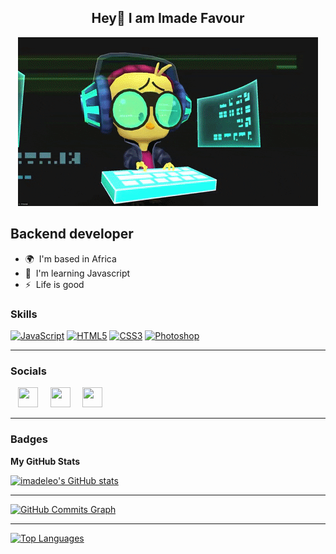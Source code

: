 <h2 align="center" color"red">Hey👋 I am Imade Favour </h2>

<div align="center"><img src="giphy.gif"></div>

Backend developer
-----------------

* 🌍  I'm based in Africa
* 🧠  I'm learning Javascript
* ⚡  Life is good

### Skills

<p align="left">
<a href="https://developer.mozilla.org/en-US/docs/Web/JavaScript" target="_blank" rel="noreferrer"><img src="https://raw.githubusercontent.com/danielcranney/readme-generator/main/public/icons/skills/javascript-colored.svg" width="36" height="36" alt="JavaScript" /></a>
<!-- <a href="https://www.python.org/" target="_blank" rel="noreferrer"><img src="https://raw.githubusercontent.com/danielcranney/readme-generator/main/public/icons/skills/python-colored.svg" width="36" height="36" alt="Python" /></a>
<a href="https://www.php.net/" target="_blank" rel="noreferrer"><img src="https://raw.githubusercontent.com/danielcranney/readme-generator/main/public/icons/skills/php-colored.svg" width="36" height="36" alt="PHP" /></a> -->
<a href="https://developer.mozilla.org/en-US/docs/Glossary/HTML5" target="_blank" rel="noreferrer"><img src="https://raw.githubusercontent.com/danielcranney/readme-generator/main/public/icons/skills/html5-colored.svg" width="36" height="36" alt="HTML5" /></a>
<a href="https://www.w3.org/TR/CSS/#css" target="_blank" rel="noreferrer"><img src="https://raw.githubusercontent.com/danielcranney/readme-generator/main/public/icons/skills/css3-colored.svg" width="36" height="36" alt="CSS3" /></a>
<a href="https://www.adobe.com/uk/products/photoshop.html" target="_blank" rel="noreferrer"><img src="https://raw.githubusercontent.com/danielcranney/readme-generator/main/public/icons/skills/photoshop-colored.svg" width="36" height="36" alt="Photoshop" /></a>
</p>
<hr>


### Socials

<p align="left"> &nbsp;&nbsp; <a href="https://www.github.com/imadeleo" target="_blank" rel="noreferrer"><img src="https://raw.githubusercontent.com/danielcranney/readme-generator/main/public/icons/socials/github.svg" width="32" height="32" /></a> &nbsp;&nbsp;&nbsp; <a href="http://www.instagram.com/leo.sa.va.ge" target="_blank" rel="noreferrer"><img src="https://raw.githubusercontent.com/danielcranney/readme-generator/main/public/icons/socials/instagram.svg" width="32" height="32" /></a> &nbsp;&nbsp;&nbsp;  <a href="https://www.linkedin.com/in/imadeleo" target="_blank" rel="noreferrer"><img src="https://raw.githubusercontent.com/danielcranney/readme-generator/main/public/icons/socials/linkedin.svg" width="32" height="32" /></a></p>
<hr>

### Badges

<b>My GitHub Stats</b>

<a href="http://www.github.com/imadeleo"><img src="https://github-readme-stats.vercel.app/api?username=imadeleo&show_icons=true&hide=&count_private=true&title_color=14b8a6&text_color=ffffff&icon_color=ef4444&bg_color=000000&hide_border=true&show_icons=true" alt="imadeleo's GitHub stats" /></a><hr>

<a href="http://www.github.com/imadeleo"><img src="https://activity-graph.herokuapp.com/graph?username=imadeleo&bg_color=000000&color=ffffff&line=ef4444&point=ffffff&area_color=000000&area=true&hide_border=true&custom_title=GitHub%20Commits%20Graph" alt="GitHub Commits Graph" /></a><hr>

<a href="https://github.com/imadeleo" align="left"><img src="https://github-readme-stats.vercel.app/api/top-langs/?username=imadeleo&langs_count=10&title_color=14b8a6&text_color=ffffff&icon_color=ef4444&bg_color=000000&hide_border=true&locale=en&custom_title=Top%20%Languages" alt="Top Languages" /></a>
